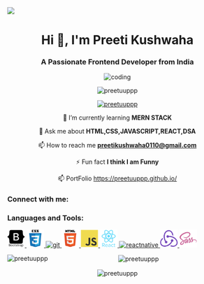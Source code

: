 

<img  src="https://1.bp.blogspot.com/-7A4WynwLsMw/XbBpCXG8fHI/AAAAAAAAMt4/uOa1bpLskYgrwGbllhSu2SDj_Mig8SXJQCLcBGAsYHQ/s1600/2000_600px.gif"/>
<h1 align="center">Hi 👋, I'm Preeti Kushwaha</h1>

<h3 align="center">A Passionate Frontend Developer from India</h3>
<div align="center">
<img  alt="coding" width="400" src="https://vidhi-mody.github.io/img/contribute.gif"/>
</div>

<div align="center">
<p> <img src="https://komarev.com/ghpvc/?username=preetuuppp&label=Profile%20views&color=0e75b6&style=flat" alt="preetuuppp" /> </p>

<p> <a href="https://github.com/ryo-ma/github-profile-trophy"><img src="https://github-profile-trophy.vercel.app/?username=preetuuppp" alt="preetuuppp" /></a> </p>

 🌱 I’m currently learning **MERN STACK**

 💬 Ask me about **HTML,CSS,JAVASCRIPT,REACT,DSA**

📫 How to reach me **preetikushwaha0110@gmail.com**

⚡ Fun fact **I think I am Funny**
 
 📫 PortFolio https://preetuuppp.github.io/

<h3 align="left">Connect with me:</h3>
<p align="left">
</p>

<div align="center">
<h3 align="left">Languages and Tools:</h3>
<p align="left"> <a href="https://getbootstrap.com" target="_blank" rel="noreferrer"> <img src="https://raw.githubusercontent.com/devicons/devicon/master/icons/bootstrap/bootstrap-plain-wordmark.svg" alt="bootstrap" width="40" height="40"/> </a> <a href="https://www.w3schools.com/css/" target="_blank" rel="noreferrer"> <img src="https://raw.githubusercontent.com/devicons/devicon/master/icons/css3/css3-original-wordmark.svg" alt="css3" width="40" height="40"/> </a> <a href="https://git-scm.com/" target="_blank" rel="noreferrer"> <img src="https://www.vectorlogo.zone/logos/git-scm/git-scm-icon.svg" alt="git" width="40" height="40"/> </a> <a href="https://www.w3.org/html/" target="_blank" rel="noreferrer"> <img src="https://raw.githubusercontent.com/devicons/devicon/master/icons/html5/html5-original-wordmark.svg" alt="html5" width="40" height="40"/> </a> <a href="https://developer.mozilla.org/en-US/docs/Web/JavaScript" target="_blank" rel="noreferrer"> <img src="https://raw.githubusercontent.com/devicons/devicon/master/icons/javascript/javascript-original.svg" alt="javascript" width="40" height="40"/> </a> <a href="https://reactjs.org/" target="_blank" rel="noreferrer"> <img src="https://raw.githubusercontent.com/devicons/devicon/master/icons/react/react-original-wordmark.svg" alt="react" width="40" height="40"/> </a> <a href="https://reactnative.dev/" target="_blank" rel="noreferrer"> <img src="https://reactnative.dev/img/header_logo.svg" alt="reactnative" width="40" height="40"/> </a> <a href="https://redux.js.org" target="_blank" rel="noreferrer"> <img src="https://raw.githubusercontent.com/devicons/devicon/master/icons/redux/redux-original.svg" alt="redux" width="40" height="40"/> </a> <a href="https://sass-lang.com" target="_blank" rel="noreferrer"> <img src="https://raw.githubusercontent.com/devicons/devicon/master/icons/sass/sass-original.svg" alt="sass" width="40" height="40"/> </a> </p>

<p><img align="left" src="https://github-readme-stats.vercel.app/api/top-langs?username=preetuuppp&show_icons=true&locale=en&layout=compact" alt="preetuuppp" /></p>
</div>
<p>&nbsp;<img align="center" src="https://github-readme-stats.vercel.app/api?username=preetuuppp&show_icons=true&locale=en" alt="preetuuppp" /></p>

<p><img align="center" src="https://github-readme-streak-stats.herokuapp.com/?user=preetuuppp&" alt="preetuuppp" /></p>
</div>
